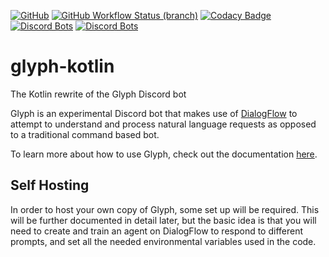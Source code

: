 [![GitHub](https://img.shields.io/github/license/glyph-discord/glyph.kt)](https://github.com/glyph-discord/glyph.kt/actions)
[![GitHub Workflow Status (branch)](https://img.shields.io/github/workflow/status/glyph-discord/glyph.kt/Java%20CI/master)](https://github.com/glyph-discord/glyph.kt/blob/master/LICENSE)
[![Codacy Badge](https://api.codacy.com/project/badge/Grade/60f13f47ba0d427a84ea713b0f8897a8)](https://app.codacy.com/app/IanMooreIsMe/glyph-kotlin?utm_source=github.com&utm_medium=referral&utm_content=glyph-discord/glyph-kotlin&utm_campaign=Badge_Grade_Settings)
[![Discord Bots](https://discordbots.org/api/widget/status/248186527161516032.svg?noavatar=true)](https://discordbots.org/bot/248186527161516032)
[![Discord Bots](https://discordbots.org/api/widget/servers/248186527161516032.svg?noavatar=true)](https://discordbots.org/bot/248186527161516032)

# glyph-kotlin
The Kotlin rewrite of the Glyph Discord bot

Glyph is an experimental Discord bot that makes use of [DialogFlow](https://dialogflow.com/) to attempt to understand and process natural language requests as opposed to a traditional command based bot.

To learn more about how to use Glyph, check out the documentation [here](https://gl.yttr.org/).

## Self Hosting

In order to host your own copy of Glyph, some set up will be required. 
This will be further documented in detail later, but the basic idea is that you will need to create and train an agent on DialogFlow to respond to different prompts, and set all the needed environmental variables used in the code.
